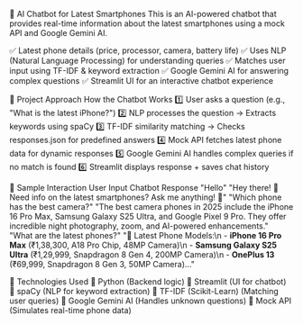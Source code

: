 
🤖 AI Chatbot for Latest Smartphones
This is an AI-powered chatbot that provides real-time information about the latest smartphones using a mock API and Google Gemini AI.

✅ Latest phone details (price, processor, camera, battery life)
✅ Uses NLP (Natural Language Processing) for understanding queries
✅ Matches user input using TF-IDF & keyword extraction
✅ Google Gemini AI for answering complex questions
✅ Streamlit UI for an interactive chatbot experience

📌 Project Approach
How the Chatbot Works
1️⃣ User asks a question (e.g., "What is the latest iPhone?")
2️⃣ NLP processes the question → Extracts keywords using spaCy
3️⃣ TF-IDF similarity matching → Checks responses.json for predefined answers
4️⃣ Mock API fetches latest phone data for dynamic responses
5️⃣ Google Gemini AI handles complex queries if no match is found
6️⃣ Streamlit displays response + saves chat history


📌 Sample Interaction
User Input	Chatbot Response
"Hello"	"Hey there! 👋 Need info on the latest smartphones? Ask me anything! 📱"
"Which phone has the best camera?"	"The best camera phones in 2025 include the iPhone 16 Pro Max, Samsung Galaxy S25 Ultra, and Google Pixel 9 Pro. They offer incredible night photography, zoom, and AI-powered enhancements."
"What are the latest phones?"	"📱 Latest Phone Models:\n - **iPhone 16 Pro Max** (₹1,38,300, A18 Pro Chip, 48MP Camera)\n - **Samsung Galaxy S25 Ultra** (₹1,29,999, Snapdragon 8 Gen 4, 200MP Camera)\n - **OnePlus 13** (₹69,999, Snapdragon 8 Gen 3, 50MP Camera)..."


📌 Technologies Used
🔹 Python (Backend logic)
🔹 Streamlit (UI for chatbot)
🔹 spaCy (NLP for keyword extraction)
🔹 TF-IDF (Scikit-Learn) (Matching user queries)
🔹 Google Gemini AI (Handles unknown questions)
🔹 Mock API (Simulates real-time phone data)

